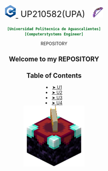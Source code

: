 <div align= "center">

<h1 style="font-weight:normal">
  <a href="https://sourcerer.io">
    <img src=https://github.com/UP210582/UP210582_CPP/blob/main/Imagenes/ISO_C%2B%2B_Logo.svg.png 
    alt="Sourcerer" width=35>
  </a>
  &nbsp;UP210582(UPA) &nbsp;
  <img src=https://github.com/UP210582/UP210582_CPP/blob/main/Imagenes/Enchanted_Bow.webp 
    alt="Sourcerer" width=35>

###   
```ini
[Universidad Politecnica de Aguascalientes]
[Computerstystems Engineer]
```

REPOSITORY 

## Welcome to my REPOSITORY 

<div align= "center">

<h2 id="table-of-contents"> Table of Contents</h2>

  <o>
    <li><a href="https://github.com/UP210582/UP210582_CPP/tree/main/Programacion/U1"> ➤ U1</a></li>
    <li><a href="https://github.com/UP210582/UP210582_CPP/tree/main/Programacion/U2"> ➤ U2</a></li>
    <li><a href="https://github.com/UP210582/UP210582_CPP/tree/main/Programacion/U3"> ➤ U3</a></li>
    <li><a href="https://github.com/UP210582/UP210582_CPP/tree/main/Programacion/U4"> ➤ U4</a></li>

  <div align ="CENTER">
<img alt="c++" height="200" src="https://github.com/UP210582/UP210582_CPP/blob/main/Imagenes/EnchantmentTable.webp"/>
</div>   

